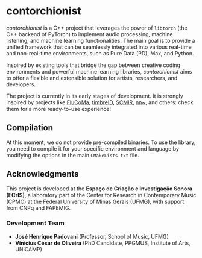 # contorchionist

*contorchionist* is a C++ project that leverages the power of `libtorch` (the C++ backend of PyTorch) to implement audio processing, machine listening, and machine learning functionalities. The main goal is to provide a unified framework that can be seamlessly integrated into various real-time and non-real-time environments, such as Pure Data (PD), Max, and Python.

Inspired by existing tools that bridge the gap between creative coding environments and powerful machine learning libraries, *contorchionist* aims to offer a flexible and extensible solution for artists, researchers, and developers.

The project is currently in its early stages of development. It is strongly inspired by projects like [FluCoMa](https://flucoma.org), [timbreID](https://github.com/wbrent/timbreIDLib/), [SCMIR](https://composerprogrammer.com/code.html), [nn~](https://github.com/acids-ircam/nn_tilde), and others: check them for a more ready-to-use experience!

## Compilation

At this moment, we do not provide pre-compiled binaries. To use the library, you need to compile it for your specific environment and language by modifying the options in the main `CMakeLists.txt` file.

## Acknowledgments

This project is developed at the **Espaço de Criação e Investigação Sonora (ECrIS)**, a laboratory part of the Center for Research in Contemporary Music (CPMC) at the Federal University of Minas Gerais (UFMG), with support from CNPq and FAPEMIG.

### Development Team

*   **José Henrique Padovani** (Professor, School of Music, UFMG)
*   **Vinícius César de Oliveira** (PhD Candidate, PPGMUS, Institute of Arts, UNICAMP)
